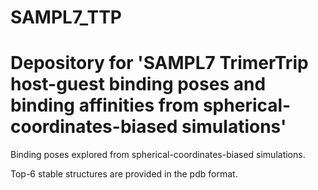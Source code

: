 # SAMPL7_TTP
# Depository for 'SAMPL7 TrimerTrip host-guest binding poses and binding affinities from spherical-coordinates-biased simulations'
Binding poses explored from spherical-coordinates-biased simulations.

Top-6 stable structures are provided in the pdb format. 
